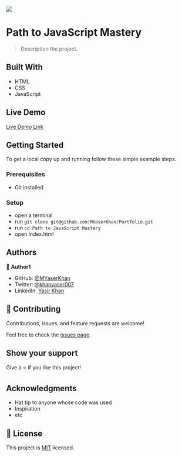 ![](https://img.shields.io/badge/Microverse-blueviolet)

# Path to JavaScript Mastery

> Description the project.


## Built With

- HTML
- CSS
- JavaScript

## Live Demo

[Live Demo Link](https://myaserkhan.github.io/Path-to-JavaScript-Mastery/)


## Getting Started

To get a local copy up and running follow these simple example steps.


### Prerequisites

- Git installed


### Setup
- open a terminal
- run `git clone git@github.com:MYaserKhan/Portfolio.git`
- run `cd Path to JavaScript Mastery`
- open index.html

## Authors

👤 **Author1**

- GitHub: [@MYaserKhan](https://github.com/MYaserKhan)
- Twitter: [@khanyaser007](https://twitter.com/khanyaser007)
- LinkedIn: [Yasir Khan](https://www.linkedin.com/in/yasir-khan-398229195/)

## 🤝 Contributing

Contributions, issues, and feature requests are welcome!

Feel free to check the [issues page](../../issues/).

## Show your support

Give a ⭐️ if you like this project!

## Acknowledgments

- Hat tip to anyone whose code was used
- Inspiration
- etc

## 📝 License

This project is [MIT](./LICENSE) licensed.
